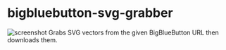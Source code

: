 # bigbluebutton-svg-grabber
![screenshot](https://i.ibb.co/bFRw3gM/My-project-1-1.png)
 Grabs SVG vectors from the given BigBlueButton URL then downloads them.
